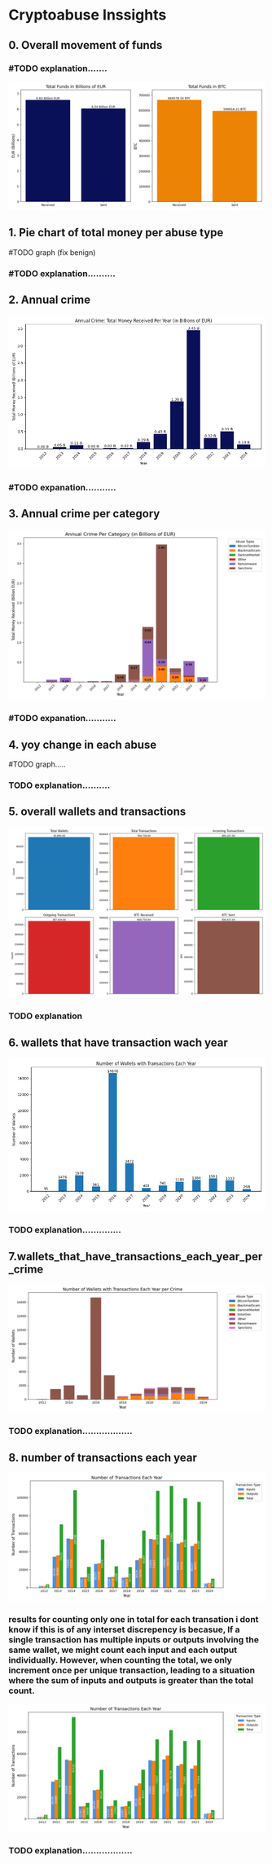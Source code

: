 # Cryptoabuse Inssights

## 0. Overall movement of funds  

### #TODO explanation....... 
![Totall_funds.png](plots/0_Overall_crime/Totall_funds.png)

## 1. Pie chart of total money per abuse type

#TODO graph (fix benign)

### #TODO explanation..........

## 2. Annual crime

![Annual_crime.png](plots/2_Annual_crime/Annual_crime.png)

### #TODO expanation...........

## 3. Annual crime per category

![Annual_crime_per_category.png](plots/3_Annual_crime_per_category/Annual_crime_per_category.png)

### #TODO expanation...........

## 4. yoy change in each abuse

#TODO graph.....

### TODO explanation..........

## 5. overall wallets and transactions

![overall_wallets_transactions.png](plots/5_overall_wallets_transactions/overall_wallets_transactions.png)

### TODO explanation

## 6. wallets that have transaction wach year

![wallets_that_have_transations_each_year.png](plots/6_wallets_that_have_transactions_each_year/wallets_that_have_transations_each_year.png)

### TODO explanation..............

## 7.wallets_that_have_transactions_each_year_per_crime

![wallets_that_have_transactions_each_year_per_crime.png](plots/7_wallets_that_have_transactions_each_year_per_crime/wallets_that_have_transactions_each_year_per_crime.png)

### TODO explanation..................

## 8. number of transactions each year

![number_of_transactions_each_year.png](plots/8_number_of_transactions_each_year/number_of_transactions_each_year.png)

### results for counting only one in total for each transation i dont know if this is of any interset discrepency is becasue, If a single transaction has multiple inputs or outputs involving the same wallet, we might count each input and each output individually. However, when counting the total, we only increment once per unique transaction, leading to a situation where the sum of inputs and outputs is greater than the total count.


![myplot.png](plots/8_number_of_transactions_each_year/totall_only_one.png) 

### TODO explanation..................


